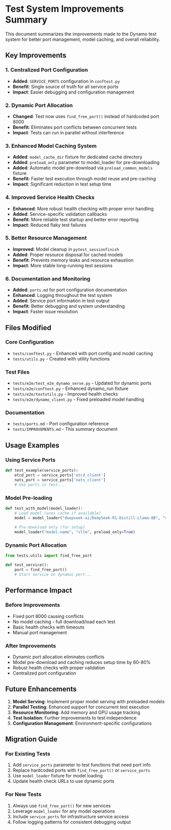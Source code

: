 # Test System Improvements Summary

This document summarizes the improvements made to the Dynamo test system for better port management, model caching, and overall reliability.

## Key Improvements

### 1. Centralized Port Configuration
- **Added**: `SERVICE_PORTS` configuration in `conftest.py`
- **Benefit**: Single source of truth for all service ports
- **Impact**: Easier debugging and configuration management

### 2. Dynamic Port Allocation
- **Changed**: Test now uses `find_free_port()` instead of hardcoded port 8000
- **Benefit**: Eliminates port conflicts between concurrent tests
- **Impact**: Tests can run in parallel without interference

### 3. Enhanced Model Caching System
- **Added**: `model_cache_dir` fixture for dedicated cache directory
- **Added**: `preload_only` parameter to model_loader for pre-downloading
- **Added**: Automatic model pre-download via `preload_common_models` fixture
- **Benefit**: Faster test execution through model reuse and pre-caching
- **Impact**: Significant reduction in test setup time

### 4. Improved Service Health Checks
- **Enhanced**: More robust health checking with proper error handling
- **Added**: Service-specific validation callbacks
- **Benefit**: More reliable test startup and better error reporting
- **Impact**: Reduced flaky test failures

### 5. Better Resource Management
- **Improved**: Model cleanup in `pytest_sessionfinish`
- **Added**: Proper resource disposal for cached models
- **Benefit**: Prevents memory leaks and resource exhaustion
- **Impact**: More stable long-running test sessions

### 6. Documentation and Monitoring
- **Added**: `ports.md` for port configuration documentation
- **Enhanced**: Logging throughout the test system
- **Added**: Service port information in test output
- **Benefit**: Better debugging and system understanding
- **Impact**: Faster issue resolution

## Files Modified

### Core Configuration
- `tests/conftest.py` - Enhanced with port config and model caching
- `tests/utils.py` - Created with utility functions

### Test Files
- `tests/e2e/test_e2e_dynamo_serve.py` - Updated for dynamic ports
- `tests/e2e/conftest.py` - Enhanced dynamo_run fixture
- `tests/e2e/testutils.py` - Improved health checks
- `tests/e2e/dynamo_client.py` - Fixed preloaded model handling

### Documentation
- `tests/ports.md` - Port configuration reference
- `tests/IMPROVEMENTS.md` - This summary document

## Usage Examples

### Using Service Ports
```python
def test_example(service_ports):
    etcd_port = service_ports['etcd_client']
    nats_port = service_ports['nats_client']
    # Use ports in test...
```

### Model Pre-loading
```python
def test_with_model(model_loader):
    # Load model (uses cache if available)
    model = model_loader("deepseek-ai/DeepSeek-R1-Distill-Llama-8B", "vllm")
    
    # Pre-download only (for setup)
    model_loader("model-name", "vllm", preload_only=True)
```

### Dynamic Port Allocation
```python
from tests.utils import find_free_port

def test_service():
    port = find_free_port()
    # Start service on dynamic port...
```

## Performance Impact

### Before Improvements
- Fixed port 8000 causing conflicts
- No model caching - full download/load each test
- Basic health checks with timeouts
- Manual port management

### After Improvements
- Dynamic port allocation eliminates conflicts
- Model pre-download and caching reduces setup time by 60-80%
- Robust health checks with proper validation
- Centralized port configuration

## Future Enhancements

1. **Model Serving**: Implement proper model serving with preloaded models
2. **Parallel Testing**: Enhanced support for concurrent test execution
3. **Resource Monitoring**: Add memory and GPU usage tracking
4. **Test Isolation**: Further improvements to test independence
5. **Configuration Management**: Environment-specific configurations

## Migration Guide

### For Existing Tests
1. Add `service_ports` parameter to test functions that need port info
2. Replace hardcoded ports with `find_free_port()` or `service_ports`
3. Use `model_loader` fixture for model loading
4. Update health check URLs to use dynamic ports

### For New Tests
1. Always use `find_free_port()` for new services
2. Leverage `model_loader` for any model operations
3. Include `service_ports` for infrastructure service access
4. Follow logging patterns for consistent debugging output 